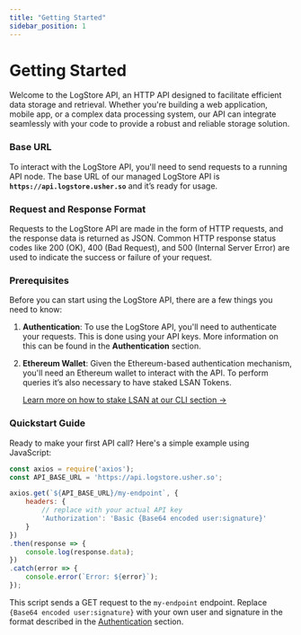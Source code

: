 ```yaml
---
title: "Getting Started"
sidebar_position: 1
---
```


# Getting Started

Welcome to the LogStore API, an HTTP API designed to facilitate efficient data storage and retrieval. Whether you're building a web application, mobile app, or a complex data processing system, our API can integrate seamlessly with your code to provide a robust and reliable storage solution.

### **Base URL**

To interact with the LogStore API, you'll need to send requests to a running API node. The base URL of our managed LogStore API is **`https://api.logstore.usher.so`** and it’s ready for usage.

### **Request and Response Format**

Requests to the LogStore API are made in the form of HTTP requests, and the response data is returned as JSON. Common HTTP response status codes like 200 (OK), 400 (Bad Request), and 500 (Internal Server Error) are used to indicate the success or failure of your request.

### **Prerequisites**

Before you can start using the LogStore API, there are a few things you need to know:

1. **Authentication**: To use the LogStore API, you'll need to authenticate your requests. This is done using your API keys. More information on this can be found in the **Authentication** section.
2. **Ethereum Wallet**: Given the Ethereum-based authentication mechanism, you'll need an Ethereum wallet to interact with the API. To perform queries it’s also necessary to have staked LSAN Tokens.

	[Learn more on how to stake LSAN at our CLI section →](../cli/getting-started)

### **Quickstart Guide**

Ready to make your first API call? Here's a simple example using JavaScript:

```js title="JS Example"
const axios = require('axios');
const API_BASE_URL = 'https://api.logstore.usher.so';

axios.get(`${API_BASE_URL}/my-endpoint`, {
    headers: {
        // replace with your actual API key
        'Authorization': 'Basic {Base64 encoded user:signature}'
    }
})
.then(response => {
    console.log(response.data);
})
.catch(error => {
    console.error(`Error: ${error}`);
});

```

This script sends a GET request to the `my-endpoint` endpoint. Replace `{Base64 encoded user:signature}` with your own user and signature in the format described in the [Authentication](./authentication) section.
